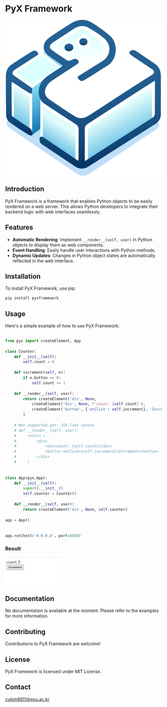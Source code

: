 # PyX Framework

<div style="display: flex; flex-direction: row; justify-content: center;"><img src="./assets/pyx.svg" width="500" height="500"></div>

## Introduction
PyX Framework is a framework that enables Python objects to be easily rendered on a web server. This allows Python developers to integrate their backend logic with web interfaces seamlessly.

## Features
- **Automatic Rendering**: Implement `__render__(self, user)` in Python objects to display them as web components.
- **Event Handling**: Easily handle user interactions with Python methods.
- **Dynamic Updates**: Changes in Python object states are automatically reflected in the web interface.

## Installation
To install PyX Framework, use pip:

```bash
pip install pyxframework
```

## Usage
Here's a simple example of how to use PyX Framework:

```python

from pyx import createElement, App

class Counter:
    def __init__(self):
        self.count = 8

    def increment(self, e):
        if e.button == 0:
            self.count += 1

    def __render__(self, user):
        return createElement('div', None,
            createElement('div', None, f'count: {self.count}'),
            createElement('button', {'onClick': self.increment}, 'Increment')
        )

    # Not supported yet: JSX-like syntax
    # def __render__(self, user):
    #     return (
    #         <div>
    #             <div>count: {self.count}</div>
    #             <button onClick={self.increment}>Increment</button>
    #         </div>
    #     )


class App(pyx.App):
    def __init__(self):
        super().__init__()
        self.counter = Counter()

    def __render__(self, user):
        return createElement('div', None, self.counter)

app = App()


app.run(host='0.0.0.0', port=8080)


```
### Result
![result](./assets/screenshot_1.gif)

## Documentation
No documentation is available at the moment. Please refer to the examples for more information.

## Contributing
Contributions to PyX Framework are welcome!

## License
PyX Framework is licensed under MIT License.

## Contact
cykim8811@snu.ac.kr


